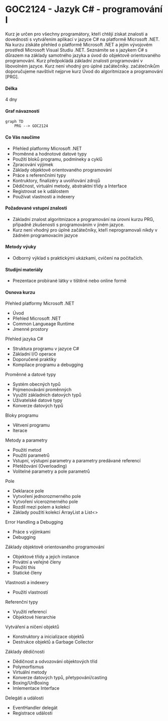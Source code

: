# GOC2124 - Jazyk C# - programování I

Kurz je určen pro všechny programátory, kteří chtějí získat znalosti a dovednosti s vytvářením aplikací v jazyce C# na platformě Microsoft .NET. Na kurzu získáte přehled o platformě Microsoft .NET a jejím vývojovém prostředí Microsoft Visual Studiu .NET. Seznámíte se s jazykem C# s důrazem na základy samotného jazyka a úvod do objektově orientovaného programování. Kurz předpokládá základní znalosti programování v libovolném jazyce. Kurz není vhodný pro úplné začátečníky. začátečníkům doporučujeme navštívit nejprve kurz Úvod do algoritmizace a programování [PRG].

#### Délka

4 dny

#### Graf návazností

```mermaid
graph TD
    PRG --> GOC2124
```

#### Co Vás naučíme

- Přehled platformy Microsoft .NET
- Proměnné a hodnotové datové typy
- Použití bloků programu, podmíneky a cyklů
- Zpracování výjimek
- Základy objektově orientovaného programování
- Práce s referenčními typy
- Kontruktory, finalizéry a uvolňování zdrojů
- Dědičnost, virtuální metody, abstraktní třídy a Interface
- Registrovat se k událostem
- Používat vlastnosti a indexery

#### Požadované vstupní znalosti

- Základní znalost algoritmizace a programování na úrovni kurzu PRG, případně zkušenosti s programováním v jiném jazyce.
- Kurz není vhodný pro úplné začátečníky, kteří neprogramovali nikdy v žádném programovacím jazyce

#### Metody výuky

- Odborný výklad s praktickými ukázkami, cvičení na počítačích.

#### Studijní materiály

- Prezentace probírané látky v tištěné nebo online formě

#### Osnova kurzu

Přehled platformy Microsoft .NET

- Úvod
- Přehled Microsoft .NET
- Common Langueage Runtime
- Jmenné prostory

Přehled jazyka C#

- Struktura programu v jazyce C#
- Základní I/O operace
- Doporučené praktiky
- Kompilace programu a debugging

Proměnné a datové typy

- Systém obecných typů
- Pojmenovávání proměnných
- Využití základních datových typů
- Uživatelské datové typy
- Konverze datových typů

Bloky programu

- Větvení programu
- Iterace

Metody a parametry

- Použití metod
- Použití parametrů
- Vstupní, výstupní parametry a parametry predávané referencí
- Přetěžování (Overloading)
- Volitelné parametry a pole parametrů

Pole

- Deklarace pole
- Vytvoření jednorozmerného pole
- Vytvoření vícerozmerného pole
- Rozdíl mezi polem a kolekcí
- Základy použití kolekcí ArrayList a List<>

Error Handling a Debugging

- Práce s výjimkami
- Debugging

Základy objektově orientovaného programování

- Objektové třídy a jejich instance
- Privátní a veřejné členy
- Použití this
- Statické členy

Vlastnosti a indexery

- Použití vlastností

Referenční typy

- Využití referencí
- Objektové hierarchie

Vytváření a ničení objektů

- Konstruktory a inicializace objektů
- Destrukce objektů a Garbage Collector

Základy dědičnosti

- Dědičnost a odvozování objektových tříd
- Polymorfismus
- Virtuální metody
- Konverze datových typů, přetypování/casting
- Boxing/UnBoxing
- Imlementace Interface

Delegáti a události

- EventHandler delegát
- Registrace události

